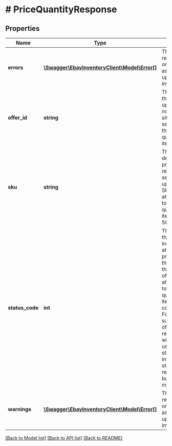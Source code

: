 # # PriceQuantityResponse

## Properties

Name | Type | Description | Notes
------------ | ------------- | ------------- | -------------
**errors** | [**\Swagger\EbayInventoryClient\Model\Error[]**](Error.md) | This array will be returned if there were one or more errors associated with the update to the offer or inventory item record. | [optional]
**offer_id** | **string** | The unique identifier of the offer that was updated. This field will not be returned in situations where the seller is only updating the total &#39;ship-to-home&#39; quantity of an inventory item record. | [optional]
**sku** | **string** | This is the seller-defined SKU value of the product. This field is returned whether the seller attempted to update an offer with the SKU value or just attempted to update the total &#39;ship-to-home&#39; quantity of an inventory item record. Max Length: 50 | [optional]
**status_code** | **int** | The value returned in this container will indicate the status of the attempt to update the price and/or quantity of the offer (specified in the corresponding offerId field) or the attempt to update the total &#39;ship-to-home&#39; quantity of an inventory item (specified in the corresponding sku field). For a completely successful update of an offer or inventory item record, a value of 200 will appear in this field. A user can view the HTTP status codes section for information on other status codes that may be returned with the bulkUpdatePriceQuantity method. | [optional]
**warnings** | [**\Swagger\EbayInventoryClient\Model\Error[]**](Error.md) | This array will be returned if there were one or more warnings associated with the update to the offer or inventory item record. | [optional]

[[Back to Model list]](../../README.md#models) [[Back to API list]](../../README.md#endpoints) [[Back to README]](../../README.md)
